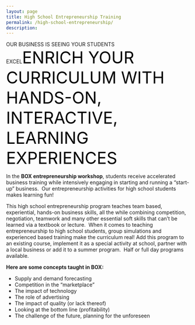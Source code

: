 ```yaml
---
layout: page
title: High School Entrepreneurship Training
permalink: /high-school-entrepreneurship/
description:
---
```

OUR BUSINESS IS SEEING YOUR STUDENTS EXCEL<span style="color: #000; font-size: 45px;">ENRICH YOUR CURRICULUM WITH HANDS-ON,
INTERACTIVE, LEARNING EXPERIENCES</span>
<p style="text-align: left;">In the <strong>BOX entrepreneurship workshop</strong>, students receive accelerated business training while intensively engaging in starting and running a “start-up” business.  Our entrepreneurship activities for high school students makes learning fun!</p>
<p style="text-align: left;">This high school entrepreneurship program teaches team based, experiential, hands-on business skills, all the while combining competition, negotiation, teamwork and many other essential soft skills that can’t be learned via a textbook or lecture.  When it comes to teaching entrepreneurship to high school students, group simulations and experienced based training make the curriculum real! Add this program to an existing course, implement it as a special activity at school, partner with a local business or add it to a summer program.  Half or full day programs available.</p>
<p style="text-align: left;"><strong>Here are some concepts taught in BOX:</strong></p>

<ul>
 	<li style="text-align: left;">Supply and demand forecasting</li>
 	<li style="text-align: left;">Competition in the “marketplace”</li>
 	<li style="text-align: left;">The impact of technology</li>
 	<li style="text-align: left;">The role of advertising</li>
 	<li style="text-align: left;">The impact of quality (or lack thereof)</li>
 	<li style="text-align: left;">Looking at the bottom line (profitability)</li>
 	<li style="text-align: left;">The challenge of the future, planning for the unforeseen</li>
</ul>
<style>div.wpforms-container-full .wpforms-form input, div.wpforms-container-full .wpforms-form button, div.wpforms-container-full .wpforms-form .wpforms-page-button{background:#000!important;}</style>


